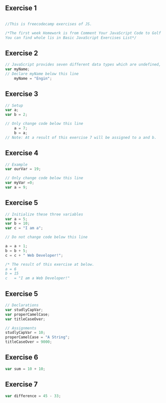 ## Exercise 1

```js

//This is freecodecamp exercises of JS.

/*The first week Homework is from Comment Your JavaScript Code to Golf Code.
You can find whole lis in Basic JavaScript Exercises List*/
```

## Exercise 2
```js
// JavaScript provides seven different data types which are undefined, null, boolean, string, symbol, number, and object.
var myName;
// Declare myName below this line
    myName = "Engin";
```

## Exercise 3
```js
// Setup
var a;
var b = 2;

// Only change code below this line
    a = 7;
    b = a;
// Note: At a result of this exercise 7 will be assigned to a and b.
```

## Exercise 4
```js
// Example
var ourVar = 19;

// Only change code below this line
var myVar =0;
var a = 9;
```

## Exercise 5
```js
// Initialize these three variables
var a = 5;
var b = 10;
var c = "I am a";

// Do not change code below this line

a = a + 1;
b = b + 5;
c = c + " Web Developer!";

/* The result of this exercise at below.
a = 6
b = 15
c	= "I am a Web Developer!"
```

## Exercise 5
```js
// Declarations
var studlyCapVar;
var properCamelCase;
var titleCaseOver;

// Assignments
studlyCapVar = 10;
properCamelCase = "A String";
titleCaseOver = 9000;
```

## Exercise 6
```js
var sum = 10 + 10;
```

## Exercise 7
```js
var difference = 45 - 33;
```








